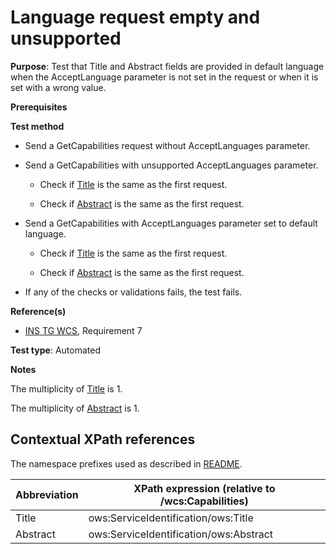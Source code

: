 # Language request empty and unsupported

**Purpose**: Test that Title and Abstract fields are provided in default language when the AcceptLanguage parameter is not set in the request or when it is set with a wrong value.

**Prerequisites**

**Test method**

* Send a GetCapabilities request without AcceptLanguages parameter.

* Send a GetCapabilities with unsupported AcceptLanguages parameter.

  * Check if [Title](#title) is the same as the first request.

  * Check if [Abstract](#abstract) is the same as the first request.

* Send a GetCapabilities with AcceptLanguages parameter set to default language.

  * Check if [Title](#title) is the same as the first request.

  * Check if [Abstract](#abstract) is the same as the first request.

* If any of the checks or validations fails, the test fails.

**Reference(s)**

* [INS TG WCS](https://inspire.ec.europa.eu/id/document/tg/download-wcs), Requirement 7

**Test type**: Automated

**Notes**

The multiplicity of [Title](#title) is 1.

The multiplicity of [Abstract](#abstract) is 1.

## Contextual XPath references

The namespace prefixes used as described in [README](http://inspire.ec.europa.eu/id/ats/download-wcs/1.0/wcs-core/README#namespaces).

| Abbreviation                                               |  XPath expression (relative to /wcs:Capabilities) |
| --------------------------------------------------- | -------------------------------------------------------------- |
| Title <a name="title"></a> | ows:ServiceIdentification/ows:Title |
| Abstract <a name="abstract"></a> | ows:ServiceIdentification/ows:Abstract |